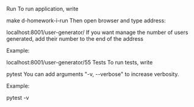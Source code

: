 Run
To run application, write

make d-homework-i-run
Then open browser and type address:

localhost:8001/user-generator/
If you want manage the number of users generated, add their number to the end of the address

Example:

localhost:8001/user-generator/55
Tests
To run tests, write

pytest
You can add arguments "-v, --verbose" to increase verbosity.

Example:

pytest -v